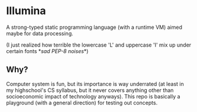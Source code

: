 # Illumina
A strong-typed static programming language (with a runtime VM) aimed maybe for data processing.

(I just realized how terrible the lowercase 'L' and uppercase 'I' mix up under certain fonts \**sad PEP-8 noises*\*)

## Why?
Computer system is fun, but its importance is way underrated (at least in my highschool's CS syllabus, but it never covers anything other than socioeconomic impact of technology anyways). This repo is basically a playground (with a general direction) for testing out concepts.
